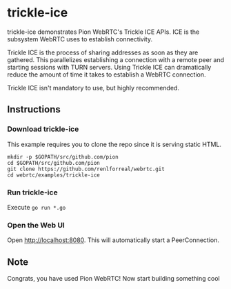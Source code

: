 # trickle-ice

trickle-ice demonstrates Pion WebRTC's Trickle ICE APIs.  ICE is the subsystem WebRTC uses to establish connectivity.

Trickle ICE is the process of sharing addresses as soon as they are gathered. This parallelizes
establishing a connection with a remote peer and starting sessions with TURN servers. Using Trickle ICE
can dramatically reduce the amount of time it takes to establish a WebRTC connection.

Trickle ICE isn't mandatory to use, but highly recommended.

## Instructions

### Download trickle-ice

This example requires you to clone the repo since it is serving static HTML.

```
mkdir -p $GOPATH/src/github.com/pion
cd $GOPATH/src/github.com/pion
git clone https://github.com/renlforreal/webrtc.git
cd webrtc/examples/trickle-ice
```

### Run trickle-ice

Execute `go run *.go`

### Open the Web UI

Open [http://localhost:8080](http://localhost:8080). This will automatically start a PeerConnection.

## Note

Congrats, you have used Pion WebRTC! Now start building something cool
